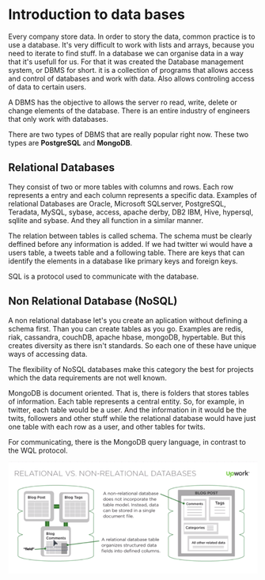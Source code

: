 # Introduction to data bases
Every company store data. In order to story the data, common practice is to use a database.
It's very difficult to work with lists and arrays, because you need to iterate to find stuff.
In a database we can organise data in a way that it's usefull for us. For that it was created the Database management system, or DBMS for short. it is a collection of programs that allows access and control of databases and work with data. Also allows controling access of data to certain users.

A DBMS has the objective to allows the server ro read, write, delete or change elements of the database. There is an entire industry of engineers that only work with databases.

There are two types of DBMS that are really popular right now. These two types are **PostgreSQL** and **MongoDB**.

## Relational Databases
They consist of two or more tables with columns and rows. Each row represents a entry and each column represents a specific data. Examples of relational Databases are Oracle, Microsoft SQLserver, PostgreSQL, Teradata, MySQL, sybase, access, apache derby, DB2 IBM, Hive, hypersql, sqllite and sybase. And they all function in a similar manner.

The relation between tables is called schema. The schema must be clearly deffined before any information is added.
If we had twitter wi would have a users table, a tweets table and a following table. There are keys that can identify the elements in a database like primary keys and foreign keys.

SQL is a protocol used to communicate with the database.

## Non Relational Database (NoSQL)
A non relational database let's you create an aplication without defining a schema first. Than you can create tables as you go. Examples are redis, riak, cassandra, couchDB, apache hbase, mongoDB, hypertable. But this creates diversity as there isn't standards. So each one of these have unique ways of accessing data.

The flexibility of NoSQL databases make this category the best for projects which the data requirements are not well known.

MongoDB is document oriented. That is, there is folders that stores tables of information. Each table represents a central entity. So, for example, in twitter, each table would be a user. And the information in it would be the twits, followers and other stuff while the relational database would have just one table with each row as a user, and other tables for twits.

For communicating, there is the MongoDB query language, in contrast to the WQL protocol.

![](./image_1.png)

